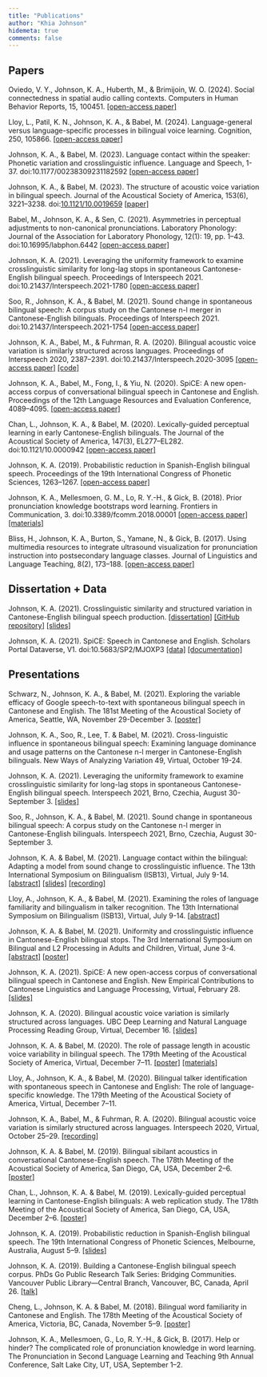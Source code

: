 ```yaml
---
title: "Publications"
author: "Khia Johnson"
hidemeta: true
comments: false
---
```


## Papers

Oviedo, V. Y., Johnson, K. A., Huberth, M., & Brimijoin, W. O. (2024). Social connectedness in spatial audio calling contexts. Computers in Human Behavior Reports, 15, 100451. [[open-access paper]](https://doi.org/10.1016/j.chbr.2024.100451)

Lloy, L., Patil, K. N., Johnson, K. A., & Babel, M. (2024). Language-general versus language-specific processes in bilingual voice learning. Cognition, 250, 105866. [[open-access paper]](https://doi.org/10.1016/j.cognition.2024.105866)

Johnson, K. A., & Babel, M. (2023). Language contact within the speaker: Phonetic variation and crosslinguistic influence. Language and Speech, 1-37. doi:10.1177/00238309231182592 [[open-access paper]](https://doi.org/10.1177/00238309231182592)

Johnson, K. A., & Babel, M. (2023). The structure of acoustic voice variation in bilingual speech. Journal of the Acoustical Society of America, 153(6), 3221–3238. doi:[10.1121/10.0019659](https://www.doi.org/10.1121/10.0019659) [[paper]](/pdfs/johnson-babel-jasa-2023.pdf)

Babel, M., Johnson, K. A., & Sen, C. (2021). Asymmetries in perceptual adjustments to non-canonical pronunciations. Laboratory Phonology: Journal of the Association for Laboratory Phonology, 12(1): 19, pp. 1–43. doi:10.16995/labphon.6442 [[open-access paper]](https://doi.org/10.16995/labphon.6442)

Johnson, K. A. (2021). Leveraging the uniformity framework to examine crosslinguistic similarity for long-lag stops in spontaneous Cantonese-English bilingual speech. Proceedings of Interspeech 2021. doi:10.21437/Interspeech.2021-1780 [[open-access paper]](https://doi.org/10.21437/Interspeech.2021-1780)

Soo, R., Johnson, K. A., & Babel, M. (2021). Sound change in spontaneous bilingual speech: A corpus study on the Cantonese n-l merger in Cantonese-English bilinguals. Proceedings of Interspeech 2021. doi:10.21437/Interspeech.2021-1754 [[open-access paper]](https://doi.org/10.21437/Interspeech.2021-1754})

Johnson, K. A., Babel, M., & Fuhrman, R. A. (2020). Bilingual acoustic voice variation is similarly structured across languages. Proceedings of Interspeech 2020, 2387–2391. doi:10.21437/Interspeech.2020-3095 [[open-access paper]](https://doi.org/10.21437/Interspeech.2020-3095) [[code]](https://osf.io/b6hpx/)

Johnson, K. A., Babel, M., Fong, I., & Yiu, N. (2020). SpiCE: A new open-access corpus of conversational bilingual speech in Cantonese and English. Proceedings of the 12th Language Resources and Evaluation Conference, 4089–4095. [[open-access paper]](https://www.aclweb.org/anthology/2020.lrec-1.503)

Chan, L., Johnson, K. A., & Babel, M. (2020). Lexically-guided perceptual learning in early Cantonese-English bilinguals. The Journal of the Acoustical Society of America, 147(3), EL277–EL282. doi:10.1121/10.0000942 [[open-access paper]](https://asa.scitation.org/doi/full/10.1121/10.0000942)

Johnson, K. A. (2019). Probabilistic reduction in Spanish-English bilingual speech. Proceedings of the 19th International Congress of Phonetic Sciences, 1263–1267. [[open-access paper]](http://www.assta.org/proceedings/ICPhS2019/papers/ICPhS_1312.pdf)

Johnson, K. A., Mellesmoen, G. M., Lo, R. Y.-H., & Gick, B. (2018). Prior pronunciation knowledge bootstraps word learning. Frontiers in Communication, 3. doi:10.3389/fcomm.2018.00001 [[open-access paper]](https://doi.org/10.3389/fcomm.2018.00001) [[materials]](https://osf.io/h2pgm/)

Bliss, H., Johnson, K. A., Burton, S., Yamane, N., & Gick, B. (2017). Using multimedia resources to integrate ultrasound visualization for pronunciation instruction into postsecondary language classes. Journal of Linguistics and Language Teaching, 8(2), 173–188. [[open-access paper]](https://sites.google.com/site/linguisticsandlanguageteaching/home-1/volume-8-2017-issue-2/volume-8-2017-issue-2---article-bliss-et-al)

## Dissertation + Data

Johnson, K. A. (2021). Crosslinguistic similarity and structured variation in Cantonese-English bilingual speech production. [[dissertation]](http://hdl.handle.net/2429/80517) [[GitHub repository]](https://github.com/khiajohnson/dissertation) [[slides]](/pdfs/johnson-defense-slides.pdf)

Johnson, K. A. (2021). SpiCE: Speech in Cantonese and English. Scholars Portal Dataverse, V1. doi:10.5683/SP2/MJOXP3 [[data]](https://doi.org/10.5683/SP2/MJOXP3) [[documentation]](https://spice-corpus.readthedocs.io/) 

## Presentations

Schwarz, N., Johnson, K. A., & Babel, M. (2021). Exploring the variable efficacy of Google speech-to-text with spontaneous bilingual speech in Cantonese and English. The 181st Meeting of the Acoustical Society of America, Seattle, WA, November 29-December 3. [[poster]](/pdfs/schwarz-johnson-babel-asa181-poster.pdf)

Johnson, K. A., Soo, R., Lee, T. & Babel, M. (2021). Cross-linguistic influence in spontaneous bilingual speech: Examining language dominance and usage patterns on the Cantonese n-l merger in Cantonese-English bilinguals. New Ways of Analyzing Variation 49, Virtual, October 19-24.

Johnson, K. A. (2021). Leveraging the uniformity framework to examine crosslinguistic similarity for long-lag stops in spontaneous Cantonese-English bilingual speech. Interspeech 2021, Brno, Czechia, August 30-September 3. [[slides]](https://khiajohnson.github.io/interspeech2021-slides)

Soo, R., Johnson, K. A., & Babel, M. (2021). Sound change in spontaneous bilingual speech: A corpus study on the Cantonese n-l merger in Cantonese-English bilinguals. Interspeech 2021, Brno, Czechia, August 30-September 3.

Johnson, K. A. & Babel, M. (2021). Language contact within the bilingual: Adapting a model from sound change to crosslinguistic influence. The 13th International Symposium on Bilingualism (ISB13), Virtual, July 9-14. [[abstract]](/pdfs/johnson-babel-isb13-abstract.pdf) [[slides]](https://khiajohnson.github.io/isb13-slides/index.html) [[recording]](https://youtu.be/gXXJ88Rwy3Y)

Lloy, A., Johnson, K. A., & Babel, M. (2021). Examining the roles of language familiarity and bilingualism in talker recognition. The 13th International Symposium on Bilingualism (ISB13), Virtual, July 9-14. [[abstract]](/pdfs/lloy-johnson-babel-isb13-abstract.pdf)

Johnson, K. A. & Babel, M. (2021). Uniformity and crosslinguistic influence in Cantonese-English bilingual stops. The 3rd International Symposium on Bilingual and L2 Processing in Adults and Children, Virtual, June 3-4. [[abstract]](/pdfs/johnson-babel-isbpac3-abstract.pdf) [[poster]](/pdfs/johnson-babel-isbpac3-poster.pdf)

Johnson, K. A. (2021). SpiCE: A new open-access corpus of conversational bilingual speech in Cantonese and English. New Empirical Contributions to Cantonese Linguistics and Language Processing, Virtual, February 28. [[slides]](/pdfs/johnson-cantonese-workshop-2021.pdf)

Johnson, K. A. (2020). Bilingual acoustic voice variation is similarly structured across languages. UBC Deep Learning and Natural Language Processing Reading Group, Virtual, December 16. [[slides]](/pdfs/johnson-ubc-dl-nlp-slides-2020.pdf)

Johnson, K. A. & Babel, M. (2020). The role of passage length in acoustic voice variability in bilingual speech. The 179th Meeting of the Acoustical Society of America, Virtual, December 7–11. [[poster]](/pdfs/johnson-babel-asa179-poster.pdf) [[materials]](https://osf.io/b6hpx/) 

Lloy, A., Johnson, K. A., & Babel, M. (2020). Bilingual talker identification with spontaneous speech in Cantonese and English: The role of language-specific knowledge. The 179th Meeting of the Acoustical Society of America, Virtual, December 7–11.

Johnson, K. A., Babel, M., & Fuhrman, R. A. (2020). Bilingual acoustic voice variation is similarly structured across languages. Interspeech 2020, Virtual, October 25–29. [[recording]](https://youtu.be/vhRuEWEIRao)

Johnson, K. A. & Babel, M. (2019). Bilingual sibilant acoustics in conversational Cantonese-English speech. The 178th Meeting of the Acoustical Society of America, San Diego, CA, USA, December 2–6. [[poster]](/pdfs/johnson-babel-asa178-poster.pdf)

Chan, L., Johnson, K. A. & Babel, M. (2019). Lexically-guided perceptual learning in Cantonese-English bilinguals: A web replication study. The 178th Meeting of the Acoustical Society of America, San Diego, CA, USA, December 2–6. [[poster]](/pdfs/chan-johnson-babel-asa178-poster.pdf)

Johnson, K. A. (2019). Probabilistic reduction in Spanish-English bilingual speech. The 19th International Congress of Phonetic Sciences, Melbourne, Australia, August 5–9. [[slides]](/pdfs/johnson-icphs2019-slides.pdf)

Johnson, K. A. (2019). Building a Cantonese-English bilingual speech corpus. PhDs Go Public Research Talk Series: Bridging Communities. Vancouver Public Library—Central Branch, Vancouver, BC, Canada, April 26. [[talk]](https://youtu.be/lMAhAQfaOlE)

Cheng, L., Johnson, K. A. & Babel, M. (2018). Bilingual word familiarity in Cantonese and English. The 178th Meeting of the Acoustical Society of America, Victoria, BC, Canada, November 5–9. [[poster]](/pdfs/cheng-johnson-babel-asa176-poster.pdf)

Johnson, K. A., Mellesmoen, G., Lo, R. Y.-H., & Gick, B. (2017). Help or hinder? The complicated role of pronunciation knowledge in word learning. The Pronunciation in Second Language Learning and Teaching 9th Annual Conference, Salt Lake City, UT, USA, September 1–2.